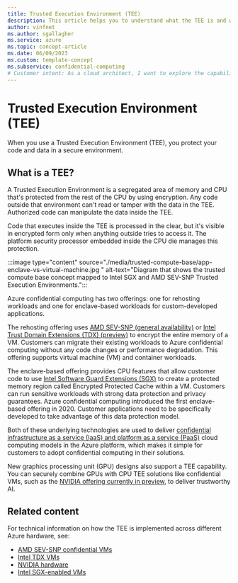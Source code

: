 ```yaml
---
title: Trusted Execution Environment (TEE)
description: This article helps you to understand what the TEE is and what it includes.
author: vinfnet
ms.author: sgallagher
ms.service: azure
ms.topic: concept-article
ms.date: 06/09/2023
ms.custom: template-concept
ms.subservice: confidential-computing
# Customer intent: As a cloud architect, I want to explore the capabilities of Trusted Execution Environments (TEEs), so that I can implement secure workloads that protect sensitive data and enhance privacy in my applications.
---
```

# Trusted Execution Environment (TEE)

When you use a Trusted Execution Environment (TEE), you protect your code and data in a secure environment.

## What is a TEE?

A Trusted Execution Environment is a segregated area of memory and CPU that's protected from the rest of the CPU by using encryption. Any code outside that environment can't read or tamper with the data in the TEE. Authorized code can manipulate the data inside the TEE.

Code that executes inside the TEE is processed in the clear, but it's visible in encrypted form only when anything outside tries to access it. The platform security processor embedded inside the CPU die manages this protection.

:::image type="content" source="./media/trusted-compute-base/app-enclave-vs-virtual-machine.jpg " alt-text="Diagram that shows the trusted compute base concept mapped to Intel SGX and AMD SEV-SNP Trusted Execution Environments.":::

Azure confidential computing has two offerings: one for rehosting workloads and one for enclave-based workloads for custom-developed applications.

The rehosting offering uses [AMD SEV-SNP (general availability)](virtual-machine-options.md) or [Intel Trust Domain Extensions (TDX) (preview)](tdx-confidential-vm-overview.md) to encrypt the entire memory of a VM. Customers can migrate their existing workloads to Azure confidential computing without any code changes or performance degradation. This offering supports virtual machine (VM) and container workloads.

The enclave-based offering provides CPU features that allow customer code to use [Intel Software Guard Extensions (SGX)](virtual-machine-solutions-sgx.md) to create a protected memory region called Encrypted Protected Cache within a VM. Customers can run sensitive workloads with strong data protection and privacy guarantees. Azure confidential computing introduced the first enclave-based offering in 2020. Customer applications need to be specifically developed to take advantage of this data protection model.

Both of these underlying technologies are used to deliver [confidential infrastructure as a service (IaaS) and platform as a service (PaaS)](overview-azure-products.md) cloud computing models in the Azure platform, which makes it simple for customers to adopt confidential computing in their solutions.

New graphics processing unit (GPU) designs also support a TEE capability. You can securely combine GPUs with CPU TEE solutions like confidential VMs, such as the [NVIDIA offering currently in preview](https://azure.microsoft.com/blog/azure-confidential-computing-with-nvidia-gpus-for-trustworthy-ai/), to deliver trustworthy AI.

## Related content

For technical information on how the TEE is implemented across different Azure hardware, see:

- [AMD SEV-SNP confidential VMs](https://www.amd.com/en/developer/sev.html)
- [Intel TDX VMs](https://www.intel.com/content/www/us/en/developer/articles/technical/intel-trust-domain-extensions.html)
- [NVIDIA hardware](https://www.nvidia.com/en-gb/data-center/h100/)
- [Intel SGX-enabled VMs](https://www.intel.com/content/www/us/en/architecture-and-technology/software-guard-extensions.html)
